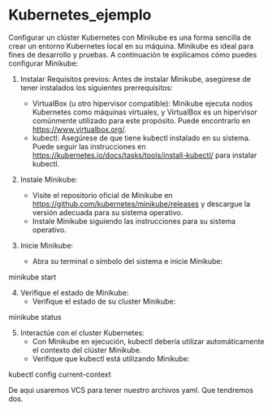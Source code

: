 # Kubernetes_ejemplo

Configurar un clúster Kubernetes con Minikube es una forma sencilla de crear un entorno Kubernetes local en su máquina. Minikube es ideal para fines de desarrollo y pruebas. A continuación te explicamos cómo puedes configurar Minikube:

1. Instalar Requisitos previos:
   Antes de instalar Minikube, asegúrese de tener instalados los siguientes prerrequisitos:
   - VirtualBox (u otro hipervisor compatible): Minikube ejecuta nodos Kubernetes como máquinas virtuales, y VirtualBox es un hipervisor comúnmente utilizado para este propósito. Puede encontrarlo en https://www.virtualbox.org/.
   - kubectl: Asegúrese de que tiene kubectl instalado en su sistema. Puede seguir las instrucciones en https://kubernetes.io/docs/tasks/tools/install-kubectl/ para instalar kubectl.

2. Instale Minikube:
   - Visite el repositorio oficial de Minikube en https://github.com/kubernetes/minikube/releases y descargue la versión adecuada para su sistema operativo.
   - Instale Minikube siguiendo las instrucciones para su sistema operativo.
3. Inicie Minikube:
   - Abra su terminal o símbolo del sistema e inicie Minikube:

minikube start

4. Verifique el estado de Minikube:
   - Verifique el estado de su cluster Minikube:

minikube status

5. Interactúe con el cluster Kubernetes:
   - Con Minikube en ejecución, kubectl debería utilizar automáticamente el contexto del clúster Minikube.
   - Verifique que kubectl está utilizando Minikube:

kubectl config current-context

De aqui usaremos VCS para tener nuestro archivos yaml. Que tendremos dos.
